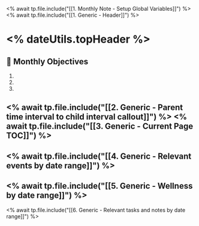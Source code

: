 <% await tp.file.include("[[1. Monthly Note - Setup Global Variables]]") %>
<% await tp.file.include("[[1. Generic - Header]]") %>
# <% dateUtils.topHeader %>
## 🎯 Monthly Objectives
1. 
2. 
3. 

<% await tp.file.include("[[2. Generic - Parent time interval to child interval callout]]") %>
<% await tp.file.include("[[3. Generic - Current Page TOC]]") %>
---
<% await tp.file.include("[[4. Generic - Relevant events by date range]]") %>
---
<% await tp.file.include("[[5. Generic - Wellness by date range]]") %>
---
<% await tp.file.include("[[6. Generic - Relevant tasks and notes by date range]]") %>